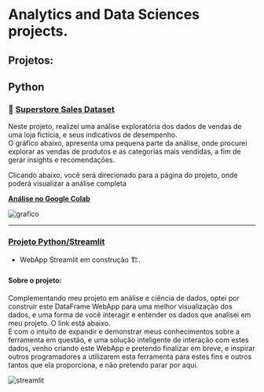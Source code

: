 # Analytics and Data Sciences projects.
## Projetos:
## Python 
### 🔗 <a href = 'https://github.com/diegodamascenos/superstore_sales'>Superstore Sales Dataset</a> <br>
Neste projeto, realizei uma análise exploratória dos dados de vendas de uma loja fictícia, e seus indicativos de desempenho. <br>
O gráfico abaixo, apresenta uma pequena parte da análise, onde procurei explorar as vendas de produtos e as categorias mais vendidas, a fim de gerar insights e recomendações. 

Clicando abaixo, você será direcionado para a página do projeto, onde poderá visualizar a análise completa <br>

<a href= 'https://colab.research.google.com/drive/1A0JXWoJwOr8MYF-OsOkj0W0WjRooLLIC?usp=sharing'>**Análise no Google Colab**</a>



![grafico](https://github.com/user-attachments/assets/fe355bc3-4318-4a99-8d06-1243c081eda0)

<hr>

### <a href= "https://github.com/diegodamascenos/streamlit" target = '_blank'> Projeto Python/Streamlit</a> 

- WebApp Streamlit em construção 🏗️.

#### Sobre o projeto: 
Complementando meu projeto em análise e ciência de dados, optei por construir este DataFrame WebApp para uma melhor visualização dos dados, e uma forma de você interagir e entender os dados que analisei em meu projeto. O link está abaixo. <br> 
E com o intuito de expandir e demonstrar meus conhecimentos sobre a ferramenta em questão, e uma solução inteligente de interação com estes dados, venho criando este WebApp e pretendo finalizar em breve, e inspirar outros programadores a utilizarem esta ferramenta para estes fins e outros tantos que ela proporciona, e não pretendo parar por aqui.


![streamlit](https://github.com/user-attachments/assets/6849a1ee-c6c3-4d11-a988-9063815f28c6)


